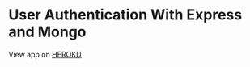 # User Authentication With Express and Mongo

View app on [HEROKU](https://node-express-auth.herokuapp.com/)
